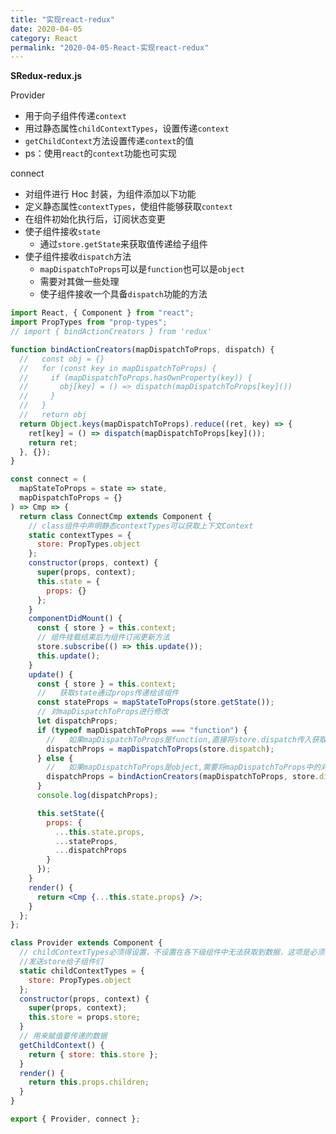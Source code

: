 ```yaml
---
title: "实现react-redux"
date: 2020-04-05
category: React
permalink: "2020-04-05-React-实现react-redux"
---
```

**SRedux-redux.js**

Provider

- 用于向子组件传递`context`
- 用过静态属性`childContextTypes`，设置传递`context`
- `getChildContext`方法设置传递`context`的值
- ps：使用`react`的`context`功能也可实现

connect

- 对组件进行 Hoc 封装，为组件添加以下功能
- 定义静态属性`contextTypes`，使组件能够获取`context`
- 在组件初始化执行后，订阅状态变更
- 使子组件接收`state`
  - 通过`store.getState`来获取值传递给子组件
- 使子组件接收`dispatch`方法
  - `mapDispatchToProps`可以是`function`也可以是`object`
  - 需要对其做一些处理
  - 使子组件接收一个具备`dispatch`功能的方法

```jsx
import React, { Component } from "react";
import PropTypes from "prop-types";
// import { bindActionCreators } from 'redux'

function bindActionCreators(mapDispatchToProps, dispatch) {
  //   const obj = {}
  //   for (const key in mapDispatchToProps) {
  //     if (mapDispatchToProps.hasOwnProperty(key)) {
  //       obj[key] = () => dispatch(mapDispatchToProps[key]())
  //     }
  //   }
  //   return obj
  return Object.keys(mapDispatchToProps).reduce((ret, key) => {
    ret[key] = () => dispatch(mapDispatchToProps[key]());
    return ret;
  }, {});
}

const connect = (
  mapStateToProps = state => state,
  mapDispatchToProps = {}
) => Cmp => {
  return class ConnectCmp extends Component {
    // class组件中声明静态contextTypes可以获取上下⽂Context
    static contextTypes = {
      store: PropTypes.object
    };
    constructor(props, context) {
      super(props, context);
      this.state = {
        props: {}
      };
    }
    componentDidMount() {
      const { store } = this.context;
      // 组件挂载结束后为组件订阅更新方法
      store.subscribe(() => this.update());
      this.update();
    }
    update() {
      const { store } = this.context;
      //   获取state通过props传递给该组件
      const stateProps = mapStateToProps(store.getState());
      // 对mapDispatchToProps进行修改
      let dispatchProps;
      if (typeof mapDispatchToProps === "function") {
        //   如果mapDispatchToProps是function,直接将store.dispatch传入获取返回的对象即可
        dispatchProps = mapDispatchToProps(store.dispatch);
      } else {
        //   如果mapDispatchToProps是object,需要将mapDispatchToProps中的对象值，封装成dispatch方法
        dispatchProps = bindActionCreators(mapDispatchToProps, store.dispatch);
      }
      console.log(dispatchProps);

      this.setState({
        props: {
          ...this.state.props,
          ...stateProps,
          ...dispatchProps
        }
      });
    }
    render() {
      return <Cmp {...this.state.props} />;
    }
  };
};

class Provider extends Component {
  // childContextTypes必须得设置，不设置在各下级组件中无法获取到数据，这项是必须项；
  //发送store给子组件们
  static childContextTypes = {
    store: PropTypes.object
  };
  constructor(props, context) {
    super(props, context);
    this.store = props.store;
  }
  // 用来赋值要传递的数据
  getChildContext() {
    return { store: this.store };
  }
  render() {
    return this.props.children;
  }
}

export { Provider, connect };
```